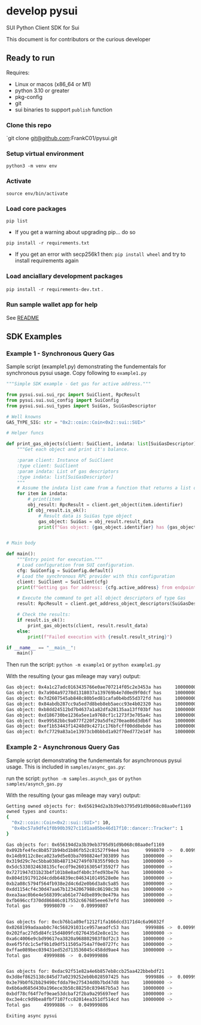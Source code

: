 # develop pysui

SUI Python Client SDK for Sui

This document is for contributors or the curious developer

## Ready to run
Requires:
 * Linux or macos (x86_64 or M1)
 * python 3.10 or greater
 * pkg-config
 * git
 * sui binaries to support `publish` function

### Clone this repo

`git clone git@github.com:FrankC01/pysui.git

### Setup virtual environment

`python3 -m venv env`

### Activate
`source env/bin/activate`

### Load core packages
`pip list`

  * If you get a warning about upgrading pip... do so

`pip install -r requirements.txt`

  * If you get an error with secp256k1 then:
    `pip install wheel` and try to install requirements again

### Load anciallary development packages

`pip install -r requirements-dev.txt` .

### Run sample wallet app for help
See [README](https://github.com/FrankC01/pysui/blob/main/README.md)

## SDK Examples

### Example 1 - Synchronous Query Gas
Sample script (example1.py) demonstrating the fundementals for synchronous pysui usage.
Copy following to `example1.py`
```python
"""Simple SDK example - Get gas for active address."""

from pysui.sui.sui_rpc import SuiClient, RpcResult
from pysui.sui.sui_config import SuiConfig
from pysui.sui.sui_types import SuiGas, SuiGasDescriptor

# Well knowns
GAS_TYPE_SIG: str = "0x2::coin::Coin<0x2::sui::SUI>"

# Helper funcs

def print_gas_objects(client: SuiClient, indata: list[SuiGasDescriptor]) -> None:
    """Get each object and print it's balance.

    :param client: Instance of SuiClient
    :type client: SuiClient
    :param indata: List of gas descriptors
    :type indata: list[SuiGasDescriptor]
    """
    # Assume the indata list came from a function that returns a list of SuiGasDescriptors
    for item in indata:
        # print(item)
        obj_result: RpcResult = client.get_object(item.identifier)
        if obj_result.is_ok():
            # Result data is SuiGas type object
            gas_object: SuiGas = obj_result.result_data
            print(f"Gas object: {gas_object.identifier} has {gas_object.balance:12} mists")


# Main body

def main():
    """Entry point for execution."""
    # Load configuration from SUI configuration.
    cfg: SuiConfig = SuiConfig.default()
    # Load the synchronous RPC provider with this configuration
    client: SuiClient = SuiClient(cfg)
    print(f"Getting gas for address: {cfg.active_address} from endpoint {cfg.rpc_url}")

    # Execute the command to get all object descriptors of type Gas
    result: RpcResult = client.get_address_object_descriptors(SuiGasDescriptor)

    # Check the results:
    if result.is_ok():
        print_gas_objects(client, result.result_data)
    else:
        print(f"Failed execution with {result.result_string}")

if __name__ == "__main__":
    main()
```

Then run the script:
`python -m example1` or `python example1.py`

With the resulting (your gas mileage may vary) output:
```bash
Gas object: 0x4a1c27adc0163435766e0ae707214f05c2e3453a has     10000000 mists
Gas object: 0x7a904a97278d1318037a139769b4e7d0ed9f0dcf has     10000000 mists
Gas object: 0x7d2607545ab848c80b5ed81cafa0b4bd55d372fd has     10000000 mists
Gas object: 0x84abdb287cc9a5ed7d8beb8eb5aecc93e4b02320 has     10000000 mists
Gas object: 0xb8dd24512bd7b4637a1a82dfa28135aa13ff03bf has     10000000 mists
Gas object: 0xd186730be1236a5ee1a9768cf1c1273f3e705a4c has     10000000 mists
Gas object: 0xe99582bbc9a077f220f29a5dfe270eae86d3db6f has     10000000 mists
Gas object: 0xef1b53443f14248d9c4271c176bfcff00dd8ebde has     10000000 mists
Gas object: 0xfc7729a83a1e13973cb0bbbd1a92f70ed772e14f has     10000000 mists
```

### Example 2 - Asynchronous Query Gas
Sample script demonstrating the fundementals for asynchronous pysui usage. This
is included in `samples/async_gas.py`:

run the script:
`python -m samples.asynch_gas` or `python samples/asynch_gas.py`

With the resulting (your gas mileage may vary) output:
```bash
Getting owned objects for: 0x656194d2a3b39eb3795d91d9b068c08aa0ef1169
owned types and counts:
{
  "0x2::coin::Coin<0x2::sui::SUI>": 10,
  "0x4bc57a9dfe1f0b90b3927c11d1aa05be46d17f10::dancer::Tracker": 1
}

Gas objects for: 0x656194d2a3b39eb3795d91d9b068c08aa0ef1169
0x092bfe4fec8b8571b94bd1b86fb52c81527f94e4 has      9998070 ->   0.00999807
0x14db9112c8eca023a9d5e03ba7098824ef303899 has     10000000 ->         0.01
0x319d29c7ec5bba038b4871342749f078355f90cb has     10000000 ->         0.01
0x5dc5330324638135cfecdf9e260163054f3592f7 has     10000000 ->         0.01
0x7271947d31b23b4f101b8e8adf4b0c3fed93be76 has     10000000 ->         0.01
0x804d1917912d4cddb64839ec0463410149528e0e has     10000000 ->         0.01
0xb2a08c5794f564fb938e2d4c6d2e0b6d3a8c5a85 has     10000000 ->         0.01
0xdd1154cf4c30d47aa67b12342067988c86198c38 has     10000000 ->         0.01
0xea3aac0b6e4e568399cab61e774dbe899c0e479a has     10000000 ->         0.01
0xfb696ccf370dd86846c017552c667685eee67efd has     10000000 ->         0.01
Total gas     99998070 ->   0.09999807


Gas objects for: 0xcb76b1a89ef1212f1fa166dcd3171d4c6a96032f
0x0268199adaaab0c74c568291031ce957aeadfc53 has      9999886 ->  0.009999886
0x202fac27d5d84fc15d4809fc0276435d2e8ce13c has     10000000 ->         0.01
0xa6c4006e9cbd99617ea3820a968802983f8df2c3 has     10000000 ->         0.01
0xe6f5fdc1c5ef9b1d9df511505a754a7f0e0727fc has     10000000 ->         0.01
0xffae089bec039431ed52d713536045c458dd9ae4 has     10000000 ->         0.01
Total gas     49999886 ->  0.049999886


Gas objects for: 0xdac92f51e82a4e6b857eb8ccb25aa422bbebdf21
0x3d8ef8625138c845d77a0239252eb0b028597425 has      9999886 ->  0.009999886
0x3e79b0f62bb29490cfdda79e275434d0b7bd47d8 has     10000000 ->         0.01
0x6b6ad685d430a196ece3b58c88250c839467b5a3 has     10000000 ->         0.01
0xbdf78cf64f7ef9eae53dcbaf2f2ba9a295697eef has     10000000 ->         0.01
0xc3e4cc9d9bea8fbf7107fcc82014ea351df514cd has     10000000 ->         0.01
Total gas     49999886 ->  0.049999886

Exiting async pysui
```